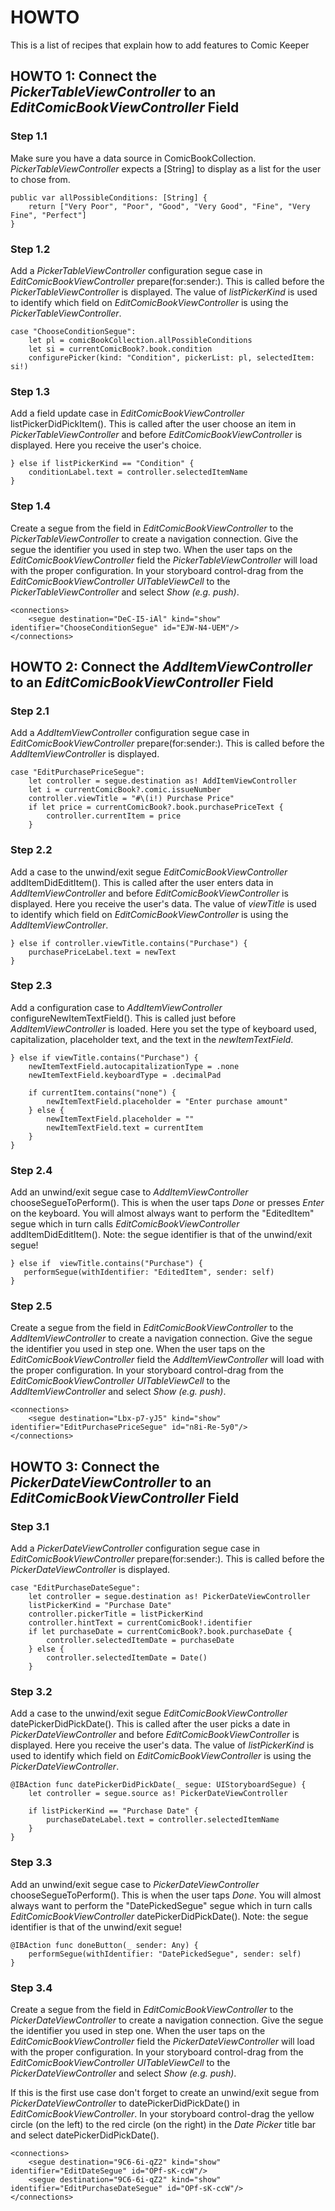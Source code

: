 # HOWTO

This is a list of recipes that explain how to add features to Comic Keeper

## HOWTO 1: Connect the _PickerTableViewController_ to an _EditComicBookViewController_ Field

### Step 1.1

Make sure you have a data source in ComicBookCollection. _PickerTableViewController_ expects a [String] to display as a list for the user to chose from.

    public var allPossibleConditions: [String] {
        return ["Very Poor", "Poor", "Good", "Very Good", "Fine", "Very Fine", "Perfect"]
    }

### Step 1.2

Add a _PickerTableViewController_ configuration segue case in _EditComicBookViewController_ prepare(for:sender:). This is called before the  _PickerTableViewController_ is displayed. The value of _listPickerKind_ is used to identify which field on _EditComicBookViewController_ is using the _PickerTableViewController_.

    case "ChooseConditionSegue":
        let pl = comicBookCollection.allPossibleConditions
        let si = currentComicBook?.book.condition
        configurePicker(kind: "Condition", pickerList: pl, selectedItem: si!)

### Step 1.3

Add a field update case in _EditComicBookViewController_ listPickerDidPickItem(). This is called after the user choose an item in _PickerTableViewController_ and before _EditComicBookViewController_ is displayed. Here you receive the user's choice.

    } else if listPickerKind == "Condition" {
        conditionLabel.text = controller.selectedItemName
    }

### Step 1.4

Create a segue from the field in _EditComicBookViewController_ to the _PickerTableViewController_ to create a navigation connection. Give the segue the identifier you used in step two. When the user taps on the _EditComicBookViewController_ field the _PickerTableViewController_ will load with the proper configuration. In your storyboard control-drag from the _EditComicBookViewController_ _UITableViewCell_ to the _PickerTableViewController_ and select _Show (e.g. push)_.

    <connections>
        <segue destination="DeC-I5-iAl" kind="show" identifier="ChooseConditionSegue" id="EJW-N4-UEM"/>
    </connections>

## HOWTO 2: Connect the _AddItemViewController_ to an _EditComicBookViewController_ Field

### Step 2.1

Add a _AddItemViewController_ configuration segue case in _EditComicBookViewController_ prepare(for:sender:). This is called before the  _AddItemViewController_ is displayed.

    case "EditPurchasePriceSegue":
        let controller = segue.destination as! AddItemViewController
        let i = currentComicBook?.comic.issueNumber
        controller.viewTitle = "#\(i!) Purchase Price"
        if let price = currentComicBook?.book.purchasePriceText {
            controller.currentItem = price
        }

### Step 2.2

Add a case to the unwind/exit segue _EditComicBookViewController_ addItemDidEditItem(). This is called after the user enters data in _AddItemViewController_ and before _EditComicBookViewController_ is displayed. Here you receive the user's data. The value of _viewTitle_ is used to identify which field on _EditComicBookViewController_ is using the _AddItemViewController_.

    } else if controller.viewTitle.contains("Purchase") {
        purchasePriceLabel.text = newText
    }

### Step 2.3

Add a configuration case to _AddItemViewController_ configureNewItemTextField(). This is called just before _AddItemViewController_ is loaded. Here you set the type of keyboard used, capitalization, placeholder text, and the text in the _newItemTextField_.

    } else if viewTitle.contains("Purchase") {
        newItemTextField.autocapitalizationType = .none
        newItemTextField.keyboardType = .decimalPad

        if currentItem.contains("none") {
            newItemTextField.placeholder = "Enter purchase amount"
        } else {
            newItemTextField.placeholder = ""
            newItemTextField.text = currentItem
        }
    }

### Step 2.4

Add an unwind/exit segue case to _AddItemViewController_ chooseSegueToPerform(). This is when the user taps _Done_ or presses _Enter_ on the keyboard. You will almost always want to perform the "EditedItem" segue which in turn calls _EditComicBookViewController_ addItemDidEditItem(). Note: the segue identifier is that of the unwind/exit segue!

    } else if  viewTitle.contains("Purchase") {
       performSegue(withIdentifier: "EditedItem", sender: self)
    }

### Step 2.5

Create a segue from the field in _EditComicBookViewController_ to the _AddItemViewController_ to create a navigation connection. Give the segue the identifier you used in step one. When the user taps on the _EditComicBookViewController_ field the _AddItemViewController_ will load with the proper configuration. In your storyboard control-drag from the _EditComicBookViewController_ _UITableViewCell_ to the _AddItemViewController_ and select _Show (e.g. push)_.

    <connections>
        <segue destination="Lbx-p7-yJ5" kind="show" identifier="EditPurchasePriceSegue" id="n8i-Re-5y0"/>
    </connections>
    
## HOWTO 3: Connect the _PickerDateViewController_ to an _EditComicBookViewController_ Field

### Step 3.1

Add a _PickerDateViewController_ configuration segue case in _EditComicBookViewController_ prepare(for:sender:). This is called before the  _PickerDateViewController_ is displayed.

    case "EditPurchaseDateSegue":
        let controller = segue.destination as! PickerDateViewController
        listPickerKind = "Purchase Date"
        controller.pickerTitle = listPickerKind
        controller.hintText = currentComicBook!.identifier
        if let purchaseDate = currentComicBook?.book.purchaseDate {
            controller.selectedItemDate = purchaseDate
        } else {
            controller.selectedItemDate = Date()
        }
        
### Step 3.2

Add a case to the unwind/exit segue _EditComicBookViewController_ datePickerDidPickDate(). This is called after the user picks a date in _PickerDateViewController_ and before _EditComicBookViewController_ is displayed. Here you receive the user's data. The value of _listPickerKind_ is used to identify which field on _EditComicBookViewController_ is using the _PickerDateViewController_.

    @IBAction func datePickerDidPickDate(_ segue: UIStoryboardSegue) {
        let controller = segue.source as! PickerDateViewController
        
        if listPickerKind == "Purchase Date" {
            purchaseDateLabel.text = controller.selectedItemName
        }
    }
    
### Step 3.3

Add an unwind/exit segue case to _PickerDateViewController_ chooseSegueToPerform(). This is when the user taps _Done_. You will almost always want to perform the "DatePickedSegue" segue which in turn calls _EditComicBookViewController_ datePickerDidPickDate(). Note: the segue identifier is that of the unwind/exit segue!

    @IBAction func doneButton(_ sender: Any) {
        performSegue(withIdentifier: "DatePickedSegue", sender: self)
    }

### Step 3.4

Create a segue from the field in _EditComicBookViewController_ to the _PickerDateViewController_ to create a navigation connection. Give the segue the identifier you used in step one. When the user taps on the _EditComicBookViewController_ field the _PickerDateViewController_ will load with the proper configuration. In your storyboard control-drag from the _EditComicBookViewController_ _UITableViewCell_ to the _PickerDateViewController_ and select _Show (e.g. push)_.

If this is the first use case don't forget to create an unwind/exit segue from _PickerDateViewController_ to datePickerDidPickDate() in _EditComicBookViewController_.  In your storyboard control-drag the yellow circle (on the left) to the red circle (on the right) in the _Date Picker_ title bar and select datePickerDidPickDate().

    <connections>
        <segue destination="9C6-6i-qZ2" kind="show" identifier="EditDateSegue" id="OPf-sK-ccW"/>
        <segue destination="9C6-6i-qZ2" kind="show" identifier="EditPurchaseDateSegue" id="OPf-sK-ccW"/>
    </connections>

